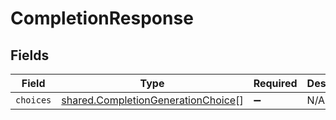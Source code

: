 # CompletionResponse


## Fields

| Field                                                                                           | Type                                                                                            | Required                                                                                        | Description                                                                                     |
| ----------------------------------------------------------------------------------------------- | ----------------------------------------------------------------------------------------------- | ----------------------------------------------------------------------------------------------- | ----------------------------------------------------------------------------------------------- |
| `choices`                                                                                       | [shared.CompletionGenerationChoice](../../../sdk/models/shared/completiongenerationchoice.md)[] | :heavy_minus_sign:                                                                              | N/A                                                                                             |